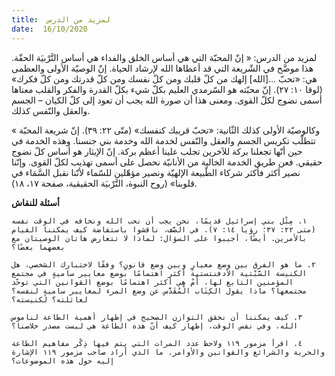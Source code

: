 ```yaml
---
title:  لمزيد من الدرس
date:  16/10/2020
---
```


لمزيد من الدرس: « إنّ المحبّة التي هي أساس الخلق والفداء هي أساس التَّرْبيَة الحقّة. هذا موضَّح في الشّريعة التي قد أعطاها الله لإرشاد الحياة. إنّ الوصيّة الأولى والعظمى هي: «تحبّ ...[الله] إلهك من كلّ قلبك ومن كلّ نفسك ومن كلّ قدرتك ومن كلّ فكرك» (لوقا ١٠: ٢٧). إنّ محبّته هو السّرمدي العليم بكلّ شيء بكلّ القدرة والفكر والقلب معناها أسمى نضوج لكلّ القوى. ومعنى هذا أن صورة الله يجب أن تعود إلى كلّ الكيان – الجسم والعقل والنّفس كذلك.

« وكالوصيّة الأولى كذلك الثّانية: «تحبّ قريبك كنفسك» (متّى ٢٢: ٣٩). إنّ شريعة المحبّة تتطلّب تكريس الجسم والعقل والنّفس لخدمة الله وخدمة بني جنسنا. وهذه الخدمة في حين أنّها تجعلنا بركة للآخرين تجلب علينا أعظم بركة. إنّ الإيثار هو أساس كلّ نضوج حقيقي. فعن طريق الخدمة الخالية من الأنانيّة نحصل على أسمى تهذيب لكلّ القوى. وإنّنا نصير أكثر فأكثر شركاء الطّبيعة الإلهيّة ونصير مؤهّلين للسّماء لأنّنا نقبل السَّمَاء في قلوبنا» (روح النبوة، التَّرْبيَة الحقيقية، صفحة ١٧، ١٨).

**أسئلة للنقاش**

`١. مِثْل بني إسرائيل قديمًا، نحن يجب أن نحب الله ونخافه في الوقت نفسه (متى ٢٢: ٣٧؛ رؤيا ١٤: ٧). في الصَّف، ناقشوا باستفاضة كيف يمكننا القيام بالأمرين. أيضًا، أجيبوا على السؤال: لماذا لا تتعارض هاتان الوصيتان مع بعضهما بعضًا؟`

`٢. ما هو الفرق بين وضع معيارٍ وبين وضع قانونٍ؟ وفقًا لاختبارك الشخصي، هل الكنيسة السَّبْتية الأدفنتستية أكثر اهتمامًا بوضع معايير ساميةٍ في مجتمع المؤمنين التابع لها، أَمْ هي أكثر اهتمامًا بوضع القوانين التي توحّد مجتمعها؟ ماذا يقول الكِتَاب الْمُقَدَّس عن وضع المرء لمعايير ساميةٍ لنفسه؟ لعائلته؟ لكنيسته؟`

`٣. كيف يمكننا أن نحقق التوازن الصحيح في إظهار أهمية الطاعة لناموس الله، وفي نفس الوقت، إظهار كيف أنّ هذه الطاعة هي ليست مصدر خلاصنا؟`

`٤. اقرأ مزمور ١١٩ ولاحظ عدد المرات التي يتم فيها ذِكْر مفاهيم الطاعة والحرية والشرائع والقوانين والأوامر. ما الذي أراد صاحب مزمور ١١٩ الإشارة إليه حول هذه الموضوعات؟`